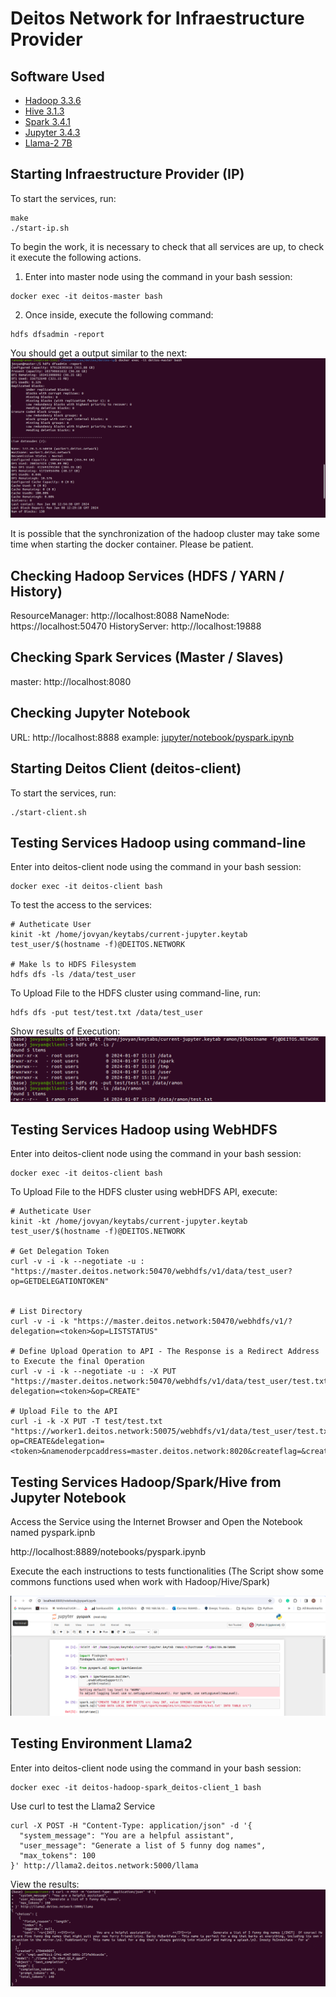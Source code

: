 # Deitos Network for Infraestructure Provider

## Software Used

* [Hadoop 3.3.6](https://hadoop.apache.org/)
* [Hive 3.1.3](http://hive.apache.org/)
* [Spark 3.4.1](https://spark.apache.org/)
* [Jupyter 3.4.3](https://jupyter.org/)
* [Llama-2 7B](https://huggingface.co/TheBloke/Llama-2-7B-Chat-GGUF)


## Starting Infraestructure Provider (IP)

To start the services, run:
```
make
./start-ip.sh
```
To begin the work, it is necessary to check that all services are up, to check it execute the following actions.

1. Enter into master node using the command in your bash session: 
```
docker exec -it deitos-master bash
```
2. Once inside, execute the following command:
```
hdfs dfsadmin -report 
```
You should get a output similar to the next:
![HDFS Admin Report](hdfs-report.png)

It is possible that the synchronization of the hadoop cluster may take some time when starting the docker container. Please be patient.

## Checking Hadoop Services (HDFS / YARN / History)

ResourceManager: http://localhost:8088
NameNode: https://localhost:50470
HistoryServer: http://localhost:19888

## Checking Spark Services (Master / Slaves)
master: http://localhost:8080

## Checking Jupyter Notebook
URL: http://localhost:8888
example: [jupyter/notebook/pyspark.ipynb](http://jupyter.deitos.network:8888/notebooks/pyspark.ipynb)


## Starting Deitos Client (deitos-client)

To start the services, run:
```
./start-client.sh
```

## Testing Services Hadoop using command-line

Enter into deitos-client node using the command in your bash session: 
```
docker exec -it deitos-client bash
```

To test the access to the services:
```
# Autheticate User
kinit -kt /home/jovyan/keytabs/current-jupyter.keytab test_user/$(hostname -f)@DEITOS.NETWORK

# Make ls to HDFS Filesystem
hdfs dfs -ls /data/test_user
```

To Upload File to the HDFS cluster using command-line, run:
```
hdfs dfs -put test/test.txt /data/test_user
```

Show results of Execution:
![Command-line Results](commanline-results.png)

## Testing Services Hadoop using WebHDFS

Enter into deitos-client node using the command in your bash session: 
```
docker exec -it deitos-client bash
```

To Upload File to the HDFS cluster using webHDFS API, execute:
```
# Autheticate User
kinit -kt /home/jovyan/keytabs/current-jupyter.keytab test_user/$(hostname -f)@DEITOS.NETWORK

# Get Delegation Token
curl -v -i -k --negotiate -u : "https://master.deitos.network:50470/webhdfs/v1/data/test_user?op=GETDELEGATIONTOKEN"


# List Directory
curl -v -i -k "https://master.deitos.network:50470/webhdfs/v1/?delegation=<token>&op=LISTSTATUS"

# Define Upload Operation to API - The Response is a Redirect Address to Execute the final Operation
curl -v -i -k --negotiate -u : -X PUT "https://master.deitos.network:50470/webhdfs/v1/data/test_user/test.txt?delegation=<token>&op=CREATE"

# Upload File to the API
curl -i -k -X PUT -T test/test.txt "https://worker1.deitos.network:50075/webhdfs/v1/data/test_user/test.txt?op=CREATE&delegation=<token>&namenoderpcaddress=master.deitos.network:8020&createflag=&createparent=true&overwrite=true"
```

## Testing Services Hadoop/Spark/Hive from Jupyter Notebook

Access the Service using the Internet Browser and Open the Notebook named pyspark.ipnb

http://localhost:8889/notebooks/pyspark.ipynb

Execute the each instructions to tests functionalities (The Script show some commons functions used when work with Hadoop/Hive/Spark)

![Jupyter Notebook](jupyter-notebook.png)

## Testing Environment Llama2

Enter into deitos-client node using the command in your bash session: 
```
docker exec -it deitos-hadoop-spark_deitos-client_1 bash
```

Use curl to test the Llama2 Service
```
curl -X POST -H "Content-Type: application/json" -d '{
  "system_message": "You are a helpful assistant",
  "user_message": "Generate a list of 5 funny dog names",
  "max_tokens": 100
}' http://llama2.deitos.network:5000/llama
```

View the results:
![Llama2 Results](llama2-result.png)